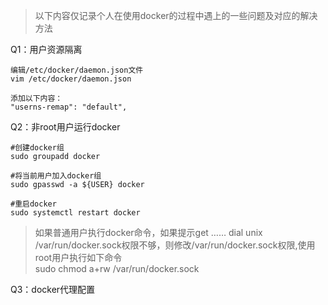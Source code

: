 > 以下内容仅记录个人在使用docker的过程中遇上的一些问题及对应的解决方法

Q1：用户资源隔离
```
编辑/etc/docker/daemon.json文件
vim /etc/docker/daemon.json

添加以下内容：
"userns-remap": "default",
```
Q2：非root用户运行docker
```
#创建docker组
sudo groupadd docker

#将当前用户加入docker组
sudo gpasswd -a ${USER} docker

#重启docker
sudo systemctl restart docker
```
> 如果普通用户执行docker命令，如果提示get …… dial unix /var/run/docker.sock权限不够，则修改/var/run/docker.sock权限,使用root用户执行如下命令   
> sudo chmod a+rw /var/run/docker.sock   

Q3：docker代理配置
